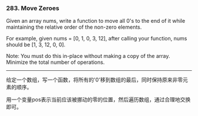 ### 283. Move Zeroes

Given an array nums, write a function to move all 0's to the end of it while maintaining the relative order of the non-zero elements.

For example, given nums = [0, 1, 0, 3, 12], after calling your function, nums should be [1, 3, 12, 0, 0].

Note:
You must do this in-place without making a copy of the array.
Minimize the total number of operations.

* * *

给定一个数组，写一个函数，将所有的'0'移到数组的最后，同时保持原来非零元素的顺序。   

用一个变量pos表示当前应该被挪动的零的位置，然后遍历数组，通过合理地交换即可。   


